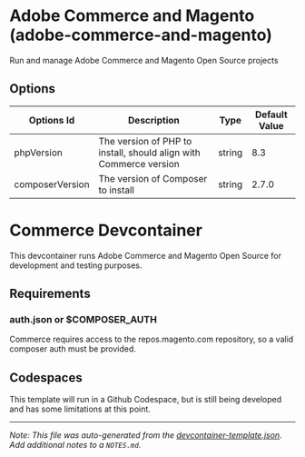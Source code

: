 
# Adobe Commerce and Magento (adobe-commerce-and-magento)

Run and manage Adobe Commerce and Magento Open Source projects

## Options

| Options Id | Description | Type | Default Value |
|-----|-----|-----|-----|
| phpVersion | The version of PHP to install, should align with Commerce version | string | 8.3 |
| composerVersion | The version of Composer to install | string | 2.7.0 |

# Commerce Devcontainer

This devcontainer runs Adobe Commerce and Magento Open Source for development and testing purposes.

## Requirements

### auth.json or $COMPOSER_AUTH

Commerce requires access to the repos.magento.com repository, so a valid composer auth must be provided.

## Codespaces

This template will run in a Github Codespace, but is still being developed and has some limitations at this point.

---

_Note: This file was auto-generated from the [devcontainer-template.json](https://github.com/blueacorninc/devcontainer-templates/blob/main/src/adobe-commerce-and-magento/devcontainer-template.json).  Add additional notes to a `NOTES.md`._
